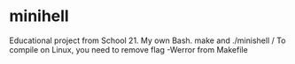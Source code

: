 # minihell
Educational project from School 21. My own Bash.
make and ./minishell / To compile on Linux, you need to remove flag -Werror from Makefile

